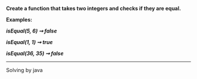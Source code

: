  **Create a function that takes two integers and checks if they are equal.**

**Examples:**

***isEqual(5, 6) ➞ false***

***isEqual(1, 1) ➞ true***

***isEqual(36, 35) ➞ false***
***

Solving by java
